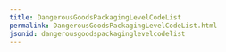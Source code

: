 ```yaml
---
title: DangerousGoodsPackagingLevelCodeList
permalink: DangerousGoodsPackagingLevelCodeList.html
jsonid: dangerousgoodspackaginglevelcodelist
---
```

